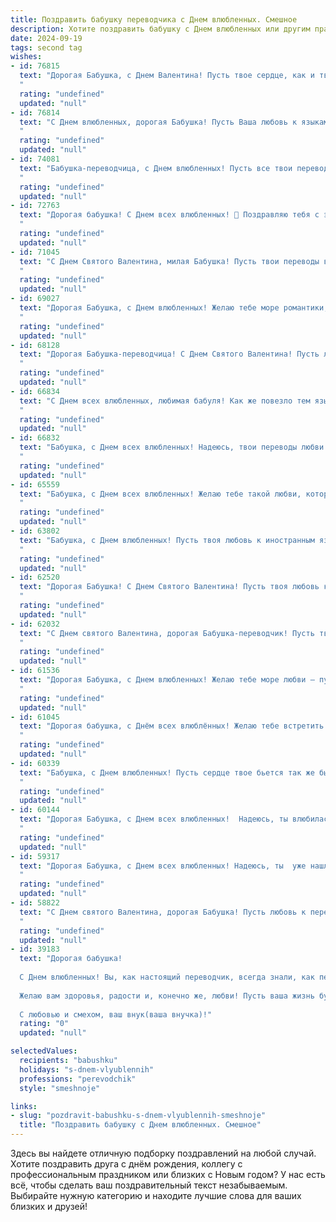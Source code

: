 ```yaml
---
title: Поздравить бабушку переводчика с Днем влюбленных. Смешное
description: Хотите поздравить бабушку с Днем влюбленных или другим праздником? Наш ИИ создаст незабываемое поздравление, а вы обязательно выделитесь среди других.  
date: 2024-09-19
tags: second tag
wishes:
- id: 76815
  text: "Дорогая Бабушка, с Днем Валентина! Пусть твое сердце, как и твоя профессия переводчика, всегда будет открыто для новых слов любви и нежности!  😜❤️
  "
  rating: "undefined"
  updated: "null"
- id: 76814
  text: "С Днем влюбленных, дорогая Бабушка! Пусть Ваша любовь к языкам будет такой же пылкой, как чувства молодых! 😉 Переводите с легкостью и наслаждайтесь каждым словом, как настоящим шедевром!
  "
  rating: "undefined"
  updated: "null"
- id: 74081
  text: "Бабушка-переводчица, с Днем влюбленных! Пусть все твои переводы в этот день будут полны страсти и романтики, а слова любви звучат на всех языках мира, даже на языке цветов! 💐❤️ 😜
  "
  rating: "undefined"
  updated: "null"
- id: 72763
  text: "Дорогая бабушка! С Днем всех влюбленных! 🎉 Поздравляю тебя с этим замечательным днем! Надеюсь, ты находишь много поводов для любви в своей жизни,  а не только когда тебе перечитывают твои любимые книги. 😉  Будь счастлива, любима, и никогда не переставай переводить  мир на язык любви! ❤️
  "
  rating: "undefined"
  updated: "null"
- id: 71045
  text: "С Днем Святого Валентина, милая Бабушка! Пусть твои переводы всегда попадают в точку, а любовь к языкам не угасает, как и твоя молодость! 😜💕
  "
  rating: "undefined"
  updated: "null"
- id: 69027
  text: "Дорогая Бабушка, с Днем влюбленных! Желаю тебе море романтики, как в твоих любимых французских романах, и чтобы твои переводы были так же горячи, как слова любви! 😉
  "
  rating: "undefined"
  updated: "null"
- id: 68128
  text: "Дорогая Бабушка-переводчица! С Днем Святого Валентина! Пусть любовь к языкам никогда не угасает, а любовь к внукам будет вечной и безусловной, как любовь к родным, даже если они иногда говорят на непонятном языке! 😜
  "
  rating: "undefined"
  updated: "null"
- id: 66834
  text: "С Днем всех влюбленных, любимая бабуля! Как же повезло тем языкам, которые ты переводишь – они обрели настоящего мастера, а их слова звучат так красиво! Надеюсь, ты никогда не устанешь переводить слова любви и нежности, ведь, как известно,  «любовь – это универсальный язык, который понимают все». 😉
  "
  rating: "undefined"
  updated: "null"
- id: 66832
  text: "Бабушка, с Днем всех влюбленных! Надеюсь, твои переводы любви сегодня особенно романтичны и полны страсти! 💖
  "
  rating: "undefined"
  updated: "null"
- id: 65559
  text: "Бабушка, с Днем всех влюбленных! Желаю тебе такой любви, которая переводится на все языки мира без единой ошибки, и чтобы ты всегда была окружена заботой и вниманием!
  "
  rating: "undefined"
  updated: "null"
- id: 63802
  text: "Бабушка, с Днем влюбленных! Пусть твоя любовь к иностранным языкам будет такой же горячей, как страсть к тебе у новых иностранных слов! 😉😁
  "
  rating: "undefined"
  updated: "null"
- id: 62520
  text: "Дорогая Бабушка! С Днем Святого Валентина! Пусть твоя любовь к переводам будет такой же зажигательной, как страсть влюбленных, а слова, которые ты переводишь, всегда звучат сладко, как шепот влюбленного  😉!
  "
  rating: "undefined"
  updated: "null"
- id: 62032
  text: "С Днем святого Валентина, дорогая Бабушка-переводчик! Пусть твоя жизнь будет полна любовных фраз на всех языках мира, а чувство юмора — всегда актуально, как словарь Ожегова! 😜
  "
  rating: "undefined"
  updated: "null"
- id: 61536
  text: "Дорогая Бабушка, с Днем влюбленных! Желаю тебе море любви – пусть тебя окружают нежные переводы, сладкие фразы и много-много комплиментов! 😉
  "
  rating: "undefined"
  updated: "null"
- id: 61045
  text: "Дорогая бабушка, с Днём всех влюблённых! Желаю тебе встретить свою \"вторую половинку\" - не молодого любовника, а наконец-то найти переводчика, который сможет перевести все твои любимые иностранные сериалы! 😉
  "
  rating: "undefined"
  updated: "null"
- id: 60339
  text: "Бабушка, с Днем влюбленных! Пусть сердце твое бьется так же быстро, как ты переводишь с французского \"я люблю тебя\"! 😜❤️
  "
  rating: "undefined"
  updated: "null"
- id: 60144
  text: "Дорогая Бабушка, с Днем всех влюбленных!  Надеюсь, ты влюбилась в свою любимую работу переводчика - ведь язык любви един для всех! 😉💖
  "
  rating: "undefined"
  updated: "null"
- id: 59317
  text: "Дорогая Бабушка, с Днем всех влюбленных! Надеюсь, ты  уже нашла переводчика для своей любви к  международным  бабушкиным рецептам!  😉
  "
  rating: "undefined"
  updated: "null"
- id: 58822
  text: "С Днем святого Валентина, дорогая Бабушка! Пусть любовь к переводу всегда будоражит твою душу, а новые языки покоряются твоему блестящему уму, как самые горячие любовники! 😂
  "
  rating: "undefined"
  updated: "null"
- id: 39183
  text: "Дорогая бабушка!
  
  С Днем влюбленных! Вы, как настоящий переводчик, всегда знали, как перевести наше волнение в улыбки, а наши нежные слова в мудрые советы. Ваши советы – как самый точный перевод, всегда попадают в яблочко, даже когда мы пытаемся объяснить, почему не принесли домой цветы!
  
  Желаю вам здоровья, радости и, конечно же, любви! Пусть ваша жизнь будет яркой и сладкой, как перевод улюбленного романтического произведения, а ваше сердце – полным тепла и заботы. А если любовь вам вдруг не пожмет руку, не переживайте! Знайте, что мы все вас очень любим и это лучший перевод с языка влюбленных!
  
  С любовью и смехом, ваш внук(ваша внучка)!"
  rating: "0"
  updated: "null"

selectedValues:
  recipients: "babushku"
  holidays: "s-dnem-vlyublennih"
  professions: "perevodchik"
  style: "smeshnoje"

links:
- slug: "pozdravit-babushku-s-dnem-vlyublennih-smeshnoje"
  title: "Поздравить бабушку с Днем влюбленных. Смешное"
---
```


Здесь вы найдете отличную подборку поздравлений на любой случай. 
Хотите поздравить друга с днём рождения, коллегу с профессиональным праздником или близких с Новым годом? У нас есть всё, чтобы сделать ваш поздравительный текст незабываемым. Выбирайте нужную категорию и находите лучшие слова для ваших близких и друзей!
